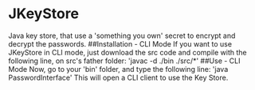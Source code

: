 # JKeyStore
Java key store, that use a 'something you own' secret to encrypt and decrypt the passwords.
##Installation - CLI Mode
If you want to use JKeyStore in CLI mode, just download the src code and compile with the following line, on src's father folder:
'javac -d ./bin ./src/*'
##Use - CLI Mode
Now, go to your 'bin' folder, and type the following line:
'java PasswordInterface'
This will open a CLI client to use the Key Store.
